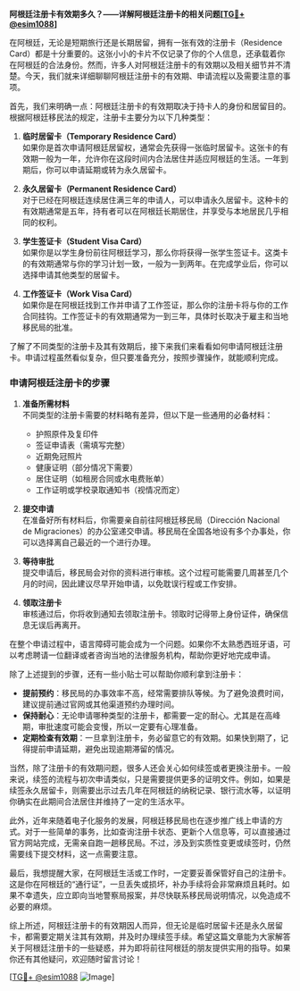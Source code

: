 **阿根廷注册卡有效期多久？——详解阿根廷注册卡的相关问题[[TG💪+ @esim1088](https://t.me/s/esim1088)]**

在阿根廷，无论是短期旅行还是长期居留，拥有一张有效的注册卡（Residence Card）都是十分重要的。这张小小的卡片不仅记录了你的个人信息，还承载着你在阿根廷的合法身份。然而，许多人对阿根廷注册卡的有效期以及相关细节并不清楚。今天，我们就来详细聊聊阿根廷注册卡的有效期、申请流程以及需要注意的事项。

首先，我们来明确一点：阿根廷注册卡的有效期取决于持卡人的身份和居留目的。根据阿根廷移民法的规定，注册卡主要分为以下几种类型：

1. **临时居留卡（Temporary Residence Card）**  
   如果你是首次申请阿根廷居留权，通常会先获得一张临时居留卡。这张卡的有效期一般为一年，允许你在这段时间内合法居住并适应阿根廷的生活。一年到期后，你可以申请延期或转为永久居留卡。

2. **永久居留卡（Permanent Residence Card）**  
   对于已经在阿根廷连续居住满三年的申请人，可以申请永久居留卡。这种卡的有效期通常是五年，持有者可以在阿根廷长期居住，并享受与本地居民几乎相同的权利。

3. **学生签证卡（Student Visa Card）**  
   如果你是以学生身份前往阿根廷学习，那么你将获得一张学生签证卡。这类卡的有效期通常与你的学习计划一致，一般为一到两年。在完成学业后，你可以选择申请其他类型的居留卡。

4. **工作签证卡（Work Visa Card）**  
   如果你是在阿根廷找到工作并申请了工作签证，那么你的注册卡将与你的工作合同挂钩。工作签证卡的有效期通常为一到三年，具体时长取决于雇主和当地移民局的批准。

了解了不同类型的注册卡及其有效期后，接下来我们来看看如何申请阿根廷注册卡。申请过程虽然看似复杂，但只要准备充分，按照步骤操作，就能顺利完成。

### 申请阿根廷注册卡的步骤

1. **准备所需材料**  
   不同类型的注册卡需要的材料略有差异，但以下是一些通用的必备材料：  
   - 护照原件及复印件  
   - 签证申请表（需填写完整）  
   - 近期免冠照片  
   - 健康证明（部分情况下需要）  
   - 居住证明（如租房合同或水电费账单）  
   - 工作证明或学校录取通知书（视情况而定）

2. **提交申请**  
   在准备好所有材料后，你需要亲自前往阿根廷移民局（Dirección Nacional de Migraciones）的办公室递交申请。移民局在全国各地设有多个办事处，你可以选择离自己最近的一个进行办理。

3. **等待审批**  
   提交申请后，移民局会对你的资料进行审核。这个过程可能需要几周甚至几个月的时间，因此建议尽早开始申请，以免耽误行程或工作安排。

4. **领取注册卡**  
   审核通过后，你将收到通知去领取注册卡。领取时记得带上身份证件，确保信息无误后再离开。

在整个申请过程中，语言障碍可能会成为一个问题。如果你不太熟悉西班牙语，可以考虑聘请一位翻译或者咨询当地的法律服务机构，帮助你更好地完成申请。

除了上述提到的步骤，还有一些小贴士可以帮助你顺利拿到注册卡：

- **提前预约**：移民局的办事效率不高，经常需要排队等候。为了避免浪费时间，建议提前通过官网或其他渠道预约办理时间。
- **保持耐心**：无论申请哪种类型的注册卡，都需要一定的耐心。尤其是在高峰期，审批速度可能会变慢，所以一定要有心理准备。
- **定期检查有效期**：一旦拿到注册卡，务必留意它的有效期。如果快到期了，记得提前申请延期，避免出现逾期滞留的情况。

当然，除了注册卡的有效期问题，很多人还会关心如何续签或者更换注册卡。一般来说，续签的流程与初次申请类似，只是需要提供更多的证明文件。例如，如果是续签永久居留卡，则需要出示过去几年在阿根廷的纳税记录、银行流水等，以证明你确实在此期间合法居住并维持了一定的生活水平。

此外，近年来随着电子化服务的发展，阿根廷移民局也在逐步推广线上申请的方式。对于一些简单的事务，比如查询注册卡状态、更新个人信息等，可以直接通过官方网站完成，无需亲自跑一趟移民局。不过，涉及到实质性变更或续签时，仍然需要线下提交材料，这一点需要注意。

最后，我想提醒大家，在阿根廷生活或工作时，一定要妥善保管好自己的注册卡。这是你在阿根廷的“通行证”，一旦丢失或损坏，补办手续将会非常麻烦且耗时。如果不幸遗失，应立即向当地警察局报案，并尽快联系移民局说明情况，以免造成不必要的麻烦。

综上所述，阿根廷注册卡的有效期因人而异，但无论是临时居留卡还是永久居留卡，都需要定期关注其有效期，并及时办理续签手续。希望这篇文章能为大家解答关于阿根廷注册卡的一些疑惑，并为即将前往阿根廷的朋友提供实用的指导。如果你还有其他疑问，欢迎随时留言讨论！

[[TG💪+ @esim1088](https://t.me/s/esim1088) ![Image](https://i.postimg.cc/4NQfJmqS/Snipaste-2025-05-13-00-14-12.png)]